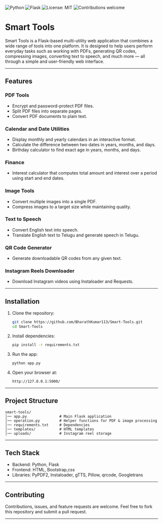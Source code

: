 ![Python](https://img.shields.io/badge/Python-3.10-blue)
![Flask](https://img.shields.io/badge/Flask-Framework-green)
![License: MIT](https://img.shields.io/badge/License-MIT-yellow.svg)
![Contributions welcome](https://img.shields.io/badge/Contributions-welcome-brightgreen.svg)



# Smart Tools

Smart Tools is a Flask-based multi-utility web application that combines a wide range of tools into one platform. It is designed to help users perform everyday tasks such as working with PDFs, generating QR codes, compressing images, converting text to speech, and much more — all through a simple and user-friendly web interface.

---

## Features

### PDF Tools

* Encrypt and password-protect PDF files.
* Split PDF files into separate pages.
* Convert PDF documents to plain text.

### Calendar and Date Utilities

* Display monthly and yearly calendars in an interactive format.
* Calculate the difference between two dates in years, months, and days.
* Birthday calculator to find exact age in years, months, and days.

### Finance

* Interest calculator that computes total amount and interest over a period using start and end dates.

### Image Tools

* Convert multiple images into a single PDF.
* Compress images to a target size while maintaining quality.

### Text to Speech

* Convert English text into speech.
* Translate English text to Telugu and generate speech in Telugu.

### QR Code Generator

* Generate downloadable QR codes from any given text.

### Instagram Reels Downloader

* Download Instagram videos using Instaloader and Requests.

---

## Installation

1. Clone the repository:

   ```bash
   git clone https://github.com/BharathKumar113/Smart-Tools.git
   cd Smart-Tools
   ```

2. Install dependencies:

   ```bash
   pip install -r requirements.txt
   ```

3. Run the app:

   ```bash
   python app.py
   ```

4. Open your browser at:

   ```
   http://127.0.0.1:5000/
   ```

---

## Project Structure

```
smart-tools/
│── app.py               # Main Flask application
│── operation.py         # Helper functions for PDF & image processing
│── requirements.txt     # Dependencies
│── templates/           # HTML templates
│── uploads/             # Instagram reel storage

```

---


## Tech Stack

* Backend: Python, Flask
* Frontend: HTML, Bootstrap,css
* Libraries: PyPDF2, Instaloader, gTTS, Pillow, qrcode, Googletrans

---

## Contributing

Contributions, issues, and feature requests are welcome.
Feel free to fork this repository and submit a pull request.

---

